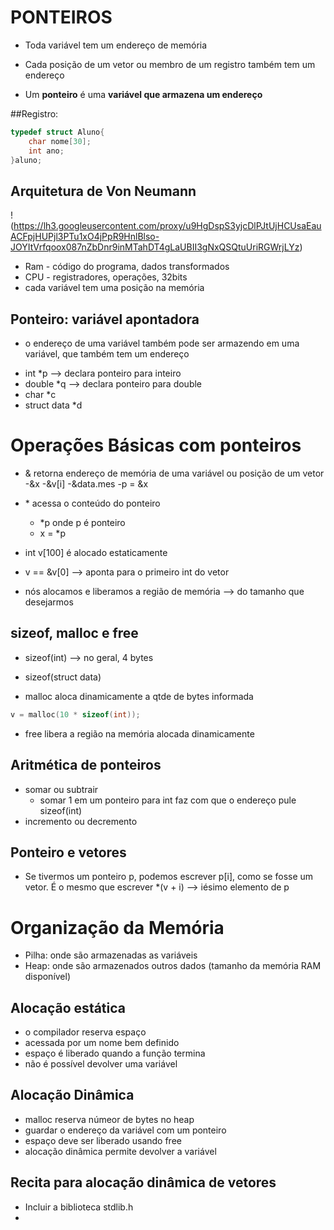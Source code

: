 # PONTEIROS

* Toda variável tem um endereço de memória
* Cada posição de um vetor ou membro de um registro também tem um endereço

* Um **ponteiro** é uma **variável que armazena um endereço** 

##Registro: 
```C
typedef struct Aluno{
    char nome[30];
    int ano;
}aluno;
```
## Arquitetura de Von Neumann
!(https://lh3.googleusercontent.com/proxy/u9HgDspS3yjcDlPJtUjHCUsaEauACFpjHUPjl3PTu1xO4jPpR9HnlBlso-JOYItVrfqoox087nZbDnr9inMTahDT4gLaUBII3gNxQSQtuUriRGWrjLYz)

* Ram - código do programa, dados transformados
* CPU - registradores, operações, 32bits
* cada variável tem uma posição na memória

## Ponteiro: variável apontadora

* o endereço de uma variável também pode ser armazendo em uma variável, que também tem um endereço

- int *p --> declara ponteiro para inteiro
- double *q --> declara ponteiro para double
- char *c
- struct data *d

# Operações Básicas com ponteiros 

* & retorna endereço de memória de uma variável ou posição de um vetor 
    -&x
    -&v[i]
    -&data.mes
    -p = &x
* \* acessa o conteúdo do ponteiro
    - *p onde p é ponteiro
    - x = *p


* int v[100] é alocado estaticamente
* v == &v[0] --> aponta para o primeiro int do vetor

* nós alocamos e liberamos a região de memória --> do tamanho que desejarmos 

## sizeof, malloc e free

* sizeof(int) --> no geral, 4 bytes
* sizeof(struct data)

* malloc aloca dinamicamente a qtde de bytes informada
```C
v = malloc(10 * sizeof(int));
```

* free libera a região na memória alocada dinamicamente

## Aritmética de ponteiros 

* somar ou subtrair
    - somar 1 em um ponteiro para int faz com que o endereço pule sizeof(int) 
* incremento ou decremento

## Ponteiro e vetores

* Se tivermos um ponteiro p, podemos escrever p[i], como se fosse um vetor. É o mesmo que escrever *(v + i) --> iésimo elemento de p

# Organização da Memória

* Pilha: onde são armazenadas as variáveis
* Heap: onde são armazenados outros dados (tamanho da memória RAM disponível)

## Alocação estática
* o compilador reserva espaço
* acessada por um nome bem definido 
* espaço é liberado quando a função termina 
* não é possível devolver uma variável 

## Alocação Dinâmica
* malloc reserva númeor de bytes no heap
* guardar o endereço da variável com um ponteiro
* espaço deve ser liberado usando free
* alocação dinâmica permite devolver a variável 

## Recita para alocação dinâmica de vetores

* Incluir a biblioteca stdlib.h
* 
